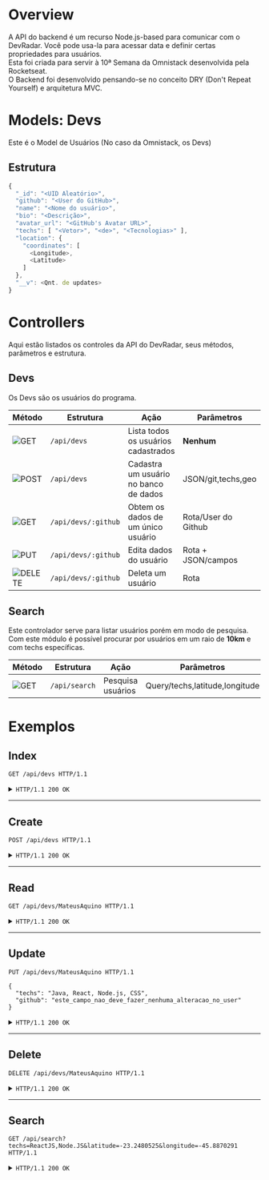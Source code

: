 # Overview
A API do backend é um recurso Node.js-based para comunicar com o DevRadar. Você pode usa-la para acessar data e definir certas propriedades para usuários.  
Esta foi criada para servir à 10ª Semana da Omnistack desenvolvida pela Rocketseat.  
O Backend foi desenvolvido pensando-se no conceito DRY (Don't Repeat Yourself) e arquitetura MVC.

# Models: Devs
Este é o Model de Usuários (No caso da Omnistack, os Devs)  

## Estrutura
```js
{
  "_id": "<UID Aleatório>",
  "github": "<User do GitHub>",
  "name": "<Nome do usuário>",
  "bio": "<Descrição>",
  "avatar_url": "<GitHub's Avatar URL>",
  "techs": [ "<Vetor>", "<de>", "<Tecnologias>" ],
  "location": {
    "coordinates": [
      <Longitude>,
      <Latitude>
    ]
  },
  "__v": <Qnt. de updates>
}
```
# Controllers
Aqui estão listados os controles da API do DevRadar, seus métodos, parâmetros e estrutura.

## Devs
Os Devs são os usuários do programa.

| Método       | Estrutura           | Ação                                  | Parâmetros          | Retorno       |
| ------------ | ------------------- | ------------------------------------- | ------------------- | ------------- |
| ![GET][1]    | `/api/devs`         | Lista todos os usuários cadastrados   | **Nenhum**          | JSON/Usuários |
| ![POST][2]   | `/api/devs`         | Cadastra um usuário no banco de dados | JSON/git,techs,geo  | JSON/Usuário  |
| ![GET][3]    | `/api/devs/:github` | Obtem os dados de um único usuário    | Rota/User do Github | JSON/Usuário  |
| ![PUT][4]    | `/api/devs/:github` | Edita dados do usuário                | Rota + JSON/campos  | JSON/Qnt,ok   |
| ![DELETE][5] | `/api/devs/:github` | Deleta um usuário                     | Rota                | 200 OK        |

## Search
Este controlador serve para listar usuários porém em modo de pesquisa.  
Com este módulo é possível procurar por usuários em um raio de **10km** e com techs específicas.

| Método       | Estrutura     | Ação              | Parâmetros                     | Retorno       |
| ------------ | ------------- | ----------------- | ------------------------------ | ------------- |
| ![GET][6]    | `/api/search` | Pesquisa usuários | Query/techs,latitude,longitude | JSON/Usuários |


# Exemplos
## Index
```http
GET /api/devs HTTP/1.1
```
<details>
<summary><code>HTTP/1.1 200 OK</code></summary>

```json
{
    "devs": [
        {
            "techs": [
                "Java",
                "ReactJS",
                "Node.js"
            ],
            "_id": "5e1dedc2ba895700505a1b5a",
            "github": "MateusAquino",
            "name": "Mateus",
            "avatar_url": "https://avatars1.githubusercontent.com/u/16140783?v=4",
            "bio": "I'm a Student and a Java enthusiast. Started programming around 10 years old.",
            "location": {
                "coordinates": [
                    -45.8870291,
                    -23.2480525
                ],
                "_id": "5e1dedc2ba895700505a1b5b",
                "type": "Point"
            },
            "__v": 0
        },
        ...
    ]
}
```
</details>

------------------------------------------------------------------------------------------------------------------------

## Create
```http
POST /api/devs HTTP/1.1
```
<details>
<summary><code>HTTP/1.1 200 OK</code></summary>

```json
{
    "techs": [
        "Java",
        "ReactJS",
        "Node.js"
    ],
    "_id": "5e1dedc2ba895700505a1b5a",
    "github": "MateusAquino",
    "name": "Mateus",
    "avatar_url": "https://avatars1.githubusercontent.com/u/16140783?v=4",
    "bio": "I'm a Student and a Java enthusiast. Started programming around 10 years old.",
    "location": {
        "coordinates": [
            -45.8870291,
            -23.2480525
        ],
        "_id": "5e1dedc2ba895700505a1b5b",
        "type": "Point"
    },
    "__v": 0
}
```
</details>

------------------------------------------------------------------------------------------------------------------------

## Read
```http
GET /api/devs/MateusAquino HTTP/1.1
```
<details>
<summary><code>HTTP/1.1 200 OK</code></summary>

```json
{
    "techs": [
        "Java",
        "ReactJS",
        "Node.js"
    ],
    "_id": "5e1dedc2ba895700505a1b5a",
    "github": "MateusAquino",
    "name": "Mateus",
    "avatar_url": "https://avatars1.githubusercontent.com/u/16140783?v=4",
    "bio": "I'm a Student and a Java enthusiast. Started programming around 10 years old.",
    "location": {
        "coordinates": [
            -45.8870291,
            -23.2480525
        ],
        "_id": "5e1dedc2ba895700505a1b5b",
        "type": "Point"
    },
    "__v": 0
}
```
</details>

------------------------------------------------------------------------------------------------------------------------

## Update
```http
PUT /api/devs/MateusAquino HTTP/1.1

{
  "techs": "Java, React, Node.js, CSS",
  "github": "este_campo_nao_deve_fazer_nenhuma_alteracao_no_user"
}
```
<details>
<summary><code>HTTP/1.1 200 OK</code></summary>

```json
{
    "modifiedCount": 1,
    "ok": 1
}
```
</details>


------------------------------------------------------------------------------------------------------------------------

## Delete
```http
DELETE /api/devs/MateusAquino HTTP/1.1
```
<details>
<summary><code>HTTP/1.1 200 OK</code></summary></details>



------------------------------------------------------------------------------------------------------------------------

## Search
```http
GET /api/search?techs=ReactJS,Node.JS&latitude=-23.2480525&longitude=-45.8870291 HTTP/1.1
```
<details>
<summary><code>HTTP/1.1 200 OK</code></summary>

```json
{
    "devs": [
        {
            "techs": [
                "Java",
                "React",
                "Node.js"
            ],
            "_id": "5e1dca792f10d12e3490a9f2",
            "github": "MateusAquino",
            "name": "Mateus",
            "avatar_url": "https://avatars1.githubusercontent.com/u/16140783?v=4",
            "bio": "I'm a Student and a Java enthusiast. Started programming around 10 years old.",
            "location": {
                "coordinates": [
                    -45.8870291,
                    -23.2480525
                ],
                "_id": "5e1dca792f10d12e3490a9f3",
                "type": "Point"
            },
            "__v": 0
        },
        ...
    ]
}
```
</details>

[1]: #index
[2]: #create
[3]: #read
[4]: #update
[5]: #delete
[6]: #search-1
